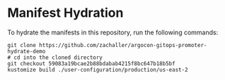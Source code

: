 # Manifest Hydration

To hydrate the manifests in this repository, run the following commands:

```shell
git clone https://github.com/zachaller/argocon-gitops-promoter-hydrate-demo
# cd into the cloned directory
git checkout 59083a19bcae2b88bdabab4215f8bc647b18b5bf
kustomize build ./user-configuration/production/us-east-2
```
